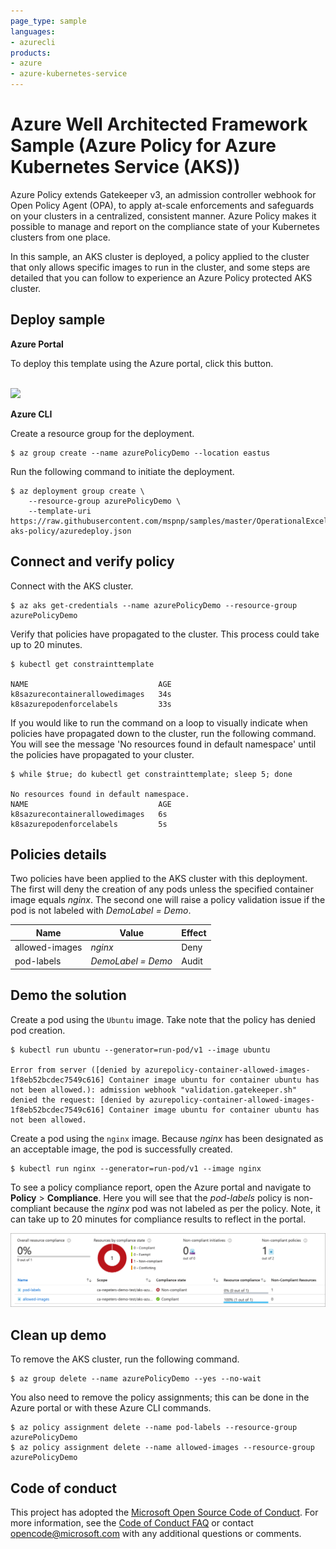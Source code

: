 ```yaml
--- 
page_type: sample
languages:
- azurecli
products:
- azure
- azure-kubernetes-service
---
```


# Azure Well Architected Framework Sample (Azure Policy for Azure Kubernetes Service (AKS))

Azure Policy extends Gatekeeper v3, an admission controller webhook for Open Policy Agent (OPA), to apply at-scale enforcements and safeguards on your clusters in a centralized, consistent manner. Azure Policy makes it possible to manage and report on the compliance state of your Kubernetes clusters from one place.

In this sample, an AKS cluster is deployed, a policy applied to the cluster that only allows specific images to run in the cluster, and some steps are detailed that you can follow to experience an Azure Policy protected AKS cluster.

## Deploy sample

**Azure Portal**

To deploy this template using the Azure portal, click this button.

<br />

<a href="https://portal.azure.com/#create/Microsoft.Template/uri/https%3A%2F%2Fraw.githubusercontent.com%2Fmspnp%2Fsamples%2Fmaster%2FOperationalExcellence%2Fazure-aks-policy%2Fazuredeploy.json" target="_blank">
    <img src="http://azuredeploy.net/deploybutton.png"/>
</a>  

**Azure CLI**

Create a resource group for the deployment.

```azurecli
$ az group create --name azurePolicyDemo --location eastus
```

Run the following command to initiate the deployment.

```azurecli
$ az deployment group create \
    --resource-group azurePolicyDemo \
    --template-uri https://raw.githubusercontent.com/mspnp/samples/master/OperationalExcellence/azure-aks-policy/azuredeploy.json
```

## Connect and verify policy

Connect with the AKS cluster.

```azurecli
$ az aks get-credentials --name azurePolicyDemo --resource-group azurePolicyDemo
```

Verify that policies have propagated to the cluster. This process could take up to 20 minutes.

```azurecli
$ kubectl get constrainttemplate

NAME                             AGE
k8sazurecontainerallowedimages   34s
k8sazurepodenforcelabels         33s
```

If you would like to run the command on a loop to visually indicate when policies have propagated down to the cluster, run the following command. You will see the message 'No resources found in default namespace' until the policies have propagated to your cluster.

```azurecli
$ while $true; do kubectl get constrainttemplate; sleep 5; done

No resources found in default namespace.
NAME                             AGE
k8sazurecontainerallowedimages   6s
k8sazurepodenforcelabels         5s
```

## Policies details

Two policies have been applied to the AKS cluster with this deployment. The first will deny the creation of any pods unless the specified container image equals _nginx_. The second one will raise a policy validation issue if the pod is not labeled with _DemoLabel = Demo_.

| Name | Value | Effect | 
|---|---|---|
| allowed-images| _nginx_ | Deny |
| pod-labels | _DemoLabel = Demo_ | Audit |

## Demo the solution

Create a pod using the `Ubuntu` image. Take note that the policy has denied pod creation.

```azurecli
$ kubectl run ubuntu --generator=run-pod/v1 --image ubuntu

Error from server ([denied by azurepolicy-container-allowed-images-1f8eb52bcdec7549c616] Container image ubuntu for container ubuntu has not been allowed.): admission webhook "validation.gatekeeper.sh" denied the request: [denied by azurepolicy-container-allowed-images-1f8eb52bcdec7549c616] Container image ubuntu for container ubuntu has not been allowed.
```

Create a pod using the `nginx` image. Because _nginx_ has been designated as an acceptable image, the pod is successfully created.

```azurecli
$ kubectl run nginx --generator=run-pod/v1 --image nginx
```

To see a policy compliance report, open the Azure portal and navigate to **Policy** > **Compliance**. Here you will see that the _pod-labels_ policy is non-compliant because the _nginx_ pod was not labeled as per the policy. Note, it can take up to 20 minutes for compliance results to reflect in the portal.

![](./images/compliance.png)

## Clean up demo

To remove the AKS cluster, run the following command.

```azurecli
$ az group delete --name azurePolicyDemo --yes --no-wait
```

You also need to remove the policy assignments; this can be done in the Azure portal or with these Azure CLI commands.

```azurecli
$ az policy assignment delete --name pod-labels --resource-group azurePolicyDemo
$ az policy assignment delete --name allowed-images --resource-group azurePolicyDemo
```

## Code of conduct

This project has adopted the [Microsoft Open Source Code of Conduct](https://opensource.microsoft.com/codeofconduct/). For more information, see the [Code of Conduct FAQ](https://opensource.microsoft.com/codeofconduct/faq/) or contact [opencode@microsoft.com](mailto:opencode@microsoft.com) with any additional questions or comments.